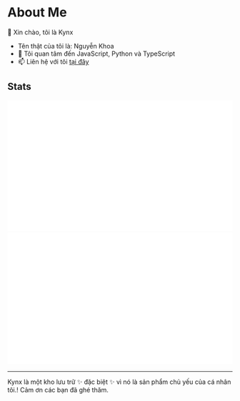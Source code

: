 # About Me
👋 Xin chào, tôi là Kynx
- Tên thật của tôi là: Nguyễn Khoa
- 👀 Tôi quan tâm đến JavaScript, Python và TypeScript
- 📫 Liên hệ với tôi [tại đây](https://www.facebook.com/katsuu.12)

## Stats
<a href="https://github.com/KhoaDayy/github-stats-transparent">

![](https://raw.githubusercontent.com/KhoaDayy/github-stats-transparent/output/generated/overview.svg)
![](https://raw.githubusercontent.com/KhoaDayy/github-stats-transparent/output/generated/languages.svg)

</a>


----------------------------------
Kynx là một kho lưu trữ ✨ đặc biệt ✨ vì nó là sản phẩm chủ yếu của cá nhân tôi.!
Cảm ơn các bạn đã ghé thăm.
